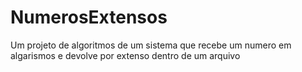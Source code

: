 # NumerosExtensos
Um projeto de algoritmos de um sistema que recebe um numero em algarismos e devolve por extenso dentro de um arquivo
